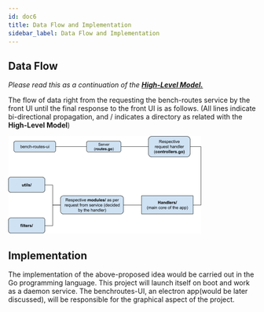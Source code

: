 ```yaml
---
id: doc6
title: Data Flow and Implementation
sidebar_label: Data Flow and Implementation
---
```


## Data Flow

*Please read this as a continuation of the [**High-Level Model.**](doc3.md)*

The flow of data right from the requesting the bench-routes service by the front UI until the final response to the front UI is as follows. (All lines indicate bi-directional propagation, and / indicates a directory as related with the **High-Level Model**)

![alt-text](assets/docs5.png)

## Implementation

The implementation of the above-proposed idea would be carried out in the Go programming language. This project will launch itself on boot and work as a daemon service. The benchroutes-UI, an electron app(would be later discussed), will be responsible for the graphical aspect of the project.
